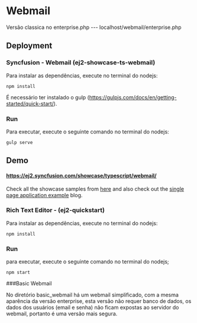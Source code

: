 # Webmail

Versão classica no enterprise.php --- localhost/webmail/enterprise.php

## Deployment

### Syncfusion - Webmail (ej2-showcase-ts-webmail)

Para instalar as dependências, execute no terminal do nodejs:

```
npm install
```
É necessário ter instalado o gulp (https://gulpjs.com/docs/en/getting-started/quick-start/).

### Run

Para executar, execute o seguinte comando no terminal do nodejs:

```
gulp serve
```

## Demo

#### <a href="https://ej2.syncfusion.com/showcase/typescript/webmail/" target="_blank">https://ej2.syncfusion.com/showcase/typescript/webmail/</a>

Check all the showcase samples from <a href="https://ej2.syncfusion.com/home/index.html" target="_blank">here</a> and also check out the [single page application example](https://blog.syncfusion.com/post/single-page-application-example-using-essential-js-2.aspx) blog.


### Rich Text Editor - (ej2-quickstart)

Para instalar as dependências, execute no terminal do nodejs:

```
npm install
```

### Run

para executar, execute o seguinte comando no terminal do nodejs;

```
npm start
```

###Basic Webmail

No diretório basic_webmail há um webmail simplificado, com a mesma aparência da versão enterprise, esta versão não requer banco de dados, os dados dos usuários (email e senha) não ficam expostas ao servidor do webmail, portanto é uma versão mais segura.
